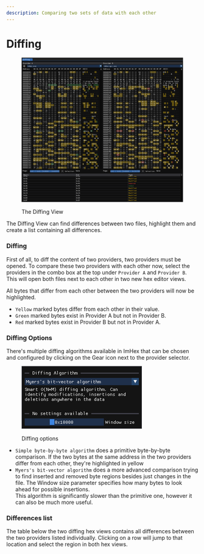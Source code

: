 ```yaml
---
description: Comparing two sets of data with each other
---
```


# Diffing

<figure><img src="../.gitbook/assets/image (3) (1) (1).png" alt=""><figcaption><p>The Diffing View</p></figcaption></figure>

The Diffing View can find differences between two files, highlight them and create a list containing all differences.&#x20;

### Diffing

First of all, to diff the content of two providers, two providers must be opened. To compare these two providers with each other now, select the providers in the combo box at the top under `Provider A` and `Provider B`. This will open both files next to each other in two new hex editor views.

All bytes that differ from each other between the two providers will now be highlighted.

* `Yellow` marked bytes differ from each other in their value.
* `Green` marked bytes exist in Provider A but not in Provider B.
* `Red` marked bytes exist in Provider B but not in Provider A.

### Diffing Options

There's multiple diffing algorithms available in ImHex that can be chosen and configured by clicking on the Gear icon next to the provider selector.

<figure><img src="../.gitbook/assets/image (1) (1) (1) (1) (1) (1).png" alt=""><figcaption><p>Diffing options</p></figcaption></figure>

* `Simple byte-by-byte algorithm` does a primitive byte-by-byte comparison. If the two bytes at the same address in the two providers differ from each other, they're highlighted in yellow
* `Myers's bit-vector algorithm` does a more advanced comparison trying to find inserted and removed byte regions besides just changes in the file. The Window size parameter specifies how many bytes to look ahead for possible insertions. \
  This algorithm is significantly slower than the primitive one, however it can also be much more useful.

### Differences list

The table below the two diffing hex views contains all differences between the two providers listed individually. Clicking on a row will jump to that location and select the region in both hex views.
